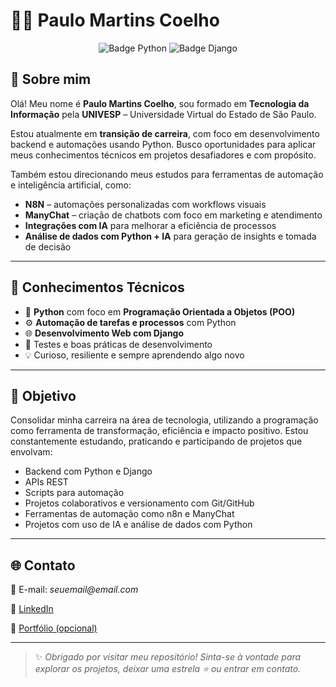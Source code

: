 <h1>👨‍💻 Paulo Martins Coelho</h1>

<p align="center">
  <img src="https://img.shields.io/badge/Desenvolvedor-Python-informational?style=flat&logo=python&color=3776AB" alt="Badge Python">
  <img src="https://img.shields.io/badge/Framework-Django-092E20?style=flat&logo=django&logoColor=white" alt="Badge Django">
</p>

<h2>🧠 Sobre mim</h2>

<p>
  Olá! Meu nome é <strong>Paulo Martins Coelho</strong>, sou formado em <strong>Tecnologia da Informação</strong> pela 
  <strong>UNIVESP</strong> – Universidade Virtual do Estado de São Paulo.
</p>

<p>
  Estou atualmente em <strong>transição de carreira</strong>, com foco em desenvolvimento backend e automações usando Python.
  Busco oportunidades para aplicar meus conhecimentos técnicos em projetos desafiadores e com propósito.
</p>

<p>
  Também estou direcionando meus estudos para ferramentas de automação e inteligência artificial, como:
</p>

<ul>
  <li><strong>N8N</strong> – automações personalizadas com workflows visuais</li>
  <li><strong>ManyChat</strong> – criação de chatbots com foco em marketing e atendimento</li>
  <li><strong>Integrações com IA</strong> para melhorar a eficiência de processos</li>
  <li><strong>Análise de dados com Python + IA</strong> para geração de insights e tomada de decisão</li>
</ul>

<hr>

<h2>🧰 Conhecimentos Técnicos</h2>

<ul>
  <li>🐍 <strong>Python</strong> com foco em <strong>Programação Orientada a Objetos (POO)</strong></li>
  <li>⚙️ <strong>Automação de tarefas e processos</strong> com Python</li>
  <li>🌐 <strong>Desenvolvimento Web com Django</strong></li>
  <li>🧪 Testes e boas práticas de desenvolvimento</li>
  <li>💡 Curioso, resiliente e sempre aprendendo algo novo</li>
</ul>

<hr>

<h2>🚀 Objetivo</h2>

<p>
  Consolidar minha carreira na área de tecnologia, utilizando a programação como ferramenta de transformação, eficiência e 
  impacto positivo. Estou constantemente estudando, praticando e participando de projetos que envolvam:
</p>

<ul>
  <li>Backend com Python e Django</li>
  <li>APIs REST</li>
  <li>Scripts para automação</li>
  <li>Projetos colaborativos e versionamento com Git/GitHub</li>
  <li>Ferramentas de automação como n8n e ManyChat</li>
  <li>Projetos com uso de IA e análise de dados com Python</li>
</ul>

<hr>

<h2>🌐 Contato</h2>

<p>📧 E-mail: <em>seuemail@email.com</em></p>
<p>🔗 <a href="https://www.linkedin.com/in/seuperfil" target="_blank">LinkedIn</a></p>
<p>📂 <a href="https://seusite.github.io" target="_blank">Portfólio (opcional)</a></p>

<hr>

<blockquote>
  ✨ <em>Obrigado por visitar meu repositório! Sinta-se à vontade para explorar os projetos, deixar uma estrela ⭐ ou entrar em contato.</em>
</blockquote>
